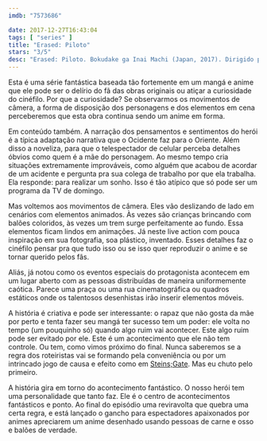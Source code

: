 ```yaml
---
imdb: "7573686"

date: 2017-12-27T16:43:04
tags: [ "series" ]
title: "Erased: Piloto"
stars: "3/5"
desc: "Erased: Piloto. Bokudake ga Inai Machi (Japan, 2017). Dirigido por Ten Shimoyama. Escrito por Kei Sanbe. Com Yûki Furukawa (Satoru Fujinuma), Tomoka Kurotani (Sachiko Fujinuma), Reo Uchikawa (Satoru Fujinuma - Age 10), RiRia (Satoru Fujinuma (10-year-old)), Shigeyuki Totsugi (Gaku Yashiro), Jyo Kairi (Hiromi Sugita - Age 10), Rinka Kakihara (Kayo Hinazuki - Age 10), Mio Yûki (Airi Katagiri)."
---
```

Esta é uma série fantástica baseada tão fortemente em um mangá e anime que ele pode ser o delírio do fã das obras originais ou atiçar a curiosidade do cinéfilo. Por que a curiosidade? Se observarmos os movimentos de câmera, a forma de disposição dos personagens e dos elementos em cena perceberemos que esta obra continua sendo um anime em forma.

Em conteúdo também. A narração dos pensamentos e sentimentos do herói é a típica adaptação narrativa que o Ocidente faz para o Oriente. Além disso a noveliza, para que o telespectador de celular perceba detalhes óbvios como quem é a mãe do personagem. Ao mesmo tempo cria situações extremamente improváveis, como alguém que acabou de acordar de um acidente e pergunta pra sua colega de trabalho por que ela trabalha. Ela responde: para realizar um sonho. Isso é tão atípico que só pode ser um programa da TV de domingo.

Mas voltemos aos movimentos de câmera. Eles vão deslizando de lado em cenários com elementos animados. Às vezes são crianças brincando com balões coloridos, às vezes um trem surge perfeitamente ao fundo. Essa elementos ficam lindos em animações. Já neste live action com pouca inspiração em sua fotografia, soa plástico, inventado. Esses detalhes faz o cinéfilo pensar pra que tudo isso ou se isso quer reproduzir o anime e se tornar querido pelos fãs.

Aliás, já notou como os eventos especiais do protagonista acontecem em um lugar aberto com as pessoas distribuídas de maneira uniformemente caótica. Parece uma praça ou uma rua cinematográfica ou quadros estáticos onde os talentosos desenhistas irão inserir elementos móveis.

A história é criativa e pode ser interessante: o rapaz que não gosta da mãe por perto e tenta fazer seu mangá ter sucesso tem um poder: ele volta no tempo (um pouquinho só) quando algo ruim vai acontecer. Este algo ruim pode ser evitado por ele. Este é um acontecimento que ele não tem controle. Ou tem, como vimos próximo do final. Nunca saberemos se a regra dos roteiristas vai se formando pela conveniência ou por um intrincado jogo de causa e efeito como em [Steins;Gate](/steins-gate). Mas eu chuto pelo primeiro.

A história gira em torno do acontecimento fantástico. O nosso herói tem uma personalidade que tanto faz. Ele é o centro de acontecimentos fantásticos e ponto. Ao final do episódio uma reviravolta que quebra uma certa regra, e está lançado o gancho para espectadores apaixonados por animes apreciarem um anime desenhado usando pessoas de carne e osso e balões de verdade.
